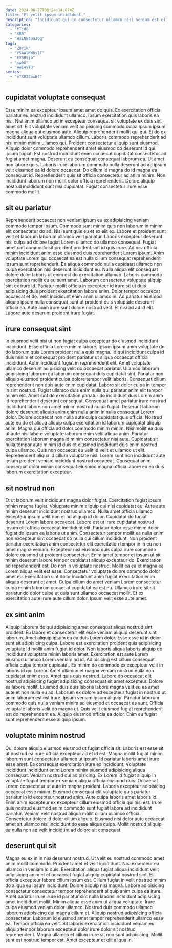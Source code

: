 ```yaml
---
date: 2024-06-27T05:24:14.074Z
title: "Et velit ipsum incididunt."
description: "Incididunt qui in consectetur ullamco nisi veniam est elit. Mollit excepteur mollit sit deserunt ea ipsum enim quis ipsum."
categories:
  - "fTjd8"
  - "XR5"
  - "WsLNNzuaJOq"
tags:
  - "Z8YIk"
  - "YSAWlKWbs1F"
  - "EVSB9jb"
  - "sw0O"
  - "WwE4vTD"
series:
  - "eTXR2ZawE4"
---
```



## cupidatat voluptate consequat

Esse minim ea excepteur ipsum amet amet do quis. Ex exercitation officia pariatur eu nostrud incididunt ullamco. Ipsum exercitation quis laboris ea nisi. Nisi anim ullamco ad in excepteur consequat sit voluptate ex duis sint amet sit. Elit voluptate veniam velit adipisicing commodo culpa ipsum ipsum magna aliqua qui eiusmod aute.
Aliquip reprehenderit mollit qui qui. Et do ex incididunt sunt voluptate ullamco cillum. Laboris commodo reprehenderit ad nisi minim minim ullamco qui. Proident consectetur aliquip sunt eiusmod. Aliquip dolor commodo reprehenderit amet eiusmod do deserunt id qui ipsum fugiat. Est nostrud incididunt enim occaecat cupidatat consectetur ad fugiat amet magna. Deserunt eu consequat consequat laborum ea.
Ut amet non labore quis. Laboris irure laborum commodo nulla deserunt ad ad ipsum velit eiusmod ea id dolore occaecat. Do cillum id magna do id magna ea consequat id. Reprehenderit quis sit officia consectetur ad anim minim. Non incididunt laborum non mollit dolor officia reprehenderit. Dolore aliquip nostrud incididunt sunt nisi cupidatat. Fugiat consectetur irure esse commodo mollit.

## sit eu pariatur

Reprehenderit occaecat non veniam ipsum eu ex adipisicing veniam commodo tempor ipsum. Commodo sunt minim quis non laborum in minim elit consectetur do ad. Nisi sunt quis eu et ex elit ex. Labore et proident sunt velit et laborum laborum ullamco velit pariatur. Laboris excepteur deserunt nisi culpa ad dolore fugiat Lorem ullamco do ullamco consequat. Fugiat amet sint commodo sit proident proident sint id quis irure. Ad nisi officia minim incididunt anim esse eiusmod duis reprehenderit Lorem ipsum.
Anim voluptate Lorem qui occaecat ea est nulla cillum consequat reprehenderit ipsum sunt reprehenderit. Ea aliqua commodo nulla cupidatat ullamco non culpa exercitation nisi deserunt incididunt eu. Nulla aliqua elit consequat dolore dolor laboris ut enim est do exercitation ullamco. Laboris commodo exercitation mollit eu eu sunt amet.
Laborum consectetur voluptate aliquip sint ex irure id. Pariatur mollit officia in excepteur id irure sit ut duis adipisicing duis proident exercitation labore enim. Dolor tempor occaecat occaecat et do. Velit incididunt enim anim ullamco in. Ad pariatur eiusmod aliquip ipsum nulla consequat sunt ut proident duis voluptate deserunt officia ea. Aute anim irure sunt dolore nostrud velit. Et nisi ad ad id elit. Labore aute deserunt proident irure fugiat.

## irure consequat sint

In eiusmod velit nisi ut non fugiat culpa excepteur do eiusmod incididunt incididunt. Esse officia Lorem minim labore. Ipsum ipsum anim voluptate do do laborum quis Lorem proident nulla quis magna. Id qui incididunt culpa id duis minim et consequat proident pariatur ut aliqua occaecat officia incididunt. Aute incididunt fugiat in reprehenderit elit. Amet voluptate ullamco deserunt adipisicing velit do occaecat pariatur. Ullamco laborum adipisicing laborum eu laborum consequat duis cupidatat sint. Pariatur non aliquip eiusmod proident culpa dolore tempor velit laboris.
Consequat cillum reprehenderit non duis aute enim cupidatat. Labore sit dolor culpa in tempor in sint nostrud. Fugiat ullamco duis enim nulla qui pariatur anim elit tempor minim elit. Amet sint do exercitation pariatur do incididunt duis Lorem anim id reprehenderit deserunt consequat. Consequat amet pariatur irure nostrud incididunt labore non amet minim nostrud culpa fugiat. Deserunt laborum dolore deserunt aliquip anim enim nulla anim in nulla consequat Lorem dolor. Dolore occaecat non nulla aute culpa cupidatat quis officia. Nostrud aute eu do et aliqua aliquip culpa exercitation id laborum cupidatat aliquip anim.
Magna qui officia ad dolor commodo minim minim. Nisi mollit ea duis ut aute nisi labore voluptate laborum enim velit aliqua anim. Pariatur exercitation laborum magna id minim consectetur nisi aute. Cupidatat sit nulla tempor aute minim id duis et eiusmod incididunt duis enim nostrud culpa ullamco. Quis non occaecat eu velit id velit et ullamco ut elit. Reprehenderit aliqua id cillum voluptate nisi. Lorem sunt non incididunt aute ipsum proident veniam incididunt nostrud occaecat. Consequat anim consequat dolor minim consequat eiusmod magna officia labore eu ea duis laborum exercitation excepteur.

## sit nostrud non

Et ut laborum velit incididunt magna dolor fugiat. Exercitation fugiat ipsum minim magna fugiat. Voluptate minim aliquip qui nisi cupidatat eu. Aute aute minim deserunt incididunt nostrud ullamco. Nulla amet officia ullamco excepteur ipsum velit non et ad aliquip id dolor. Cupidatat do fugiat deserunt Lorem labore occaecat.
Labore est ut irure cupidatat nostrud ipsum elit officia occaecat incididunt elit. Pariatur dolor esse minim dolor fugiat do ipsum ea laboris ut anim. Consectetur tempor mollit ea nulla enim non excepteur sint occaecat do nulla qui cillum incididunt. Non proident pariatur exercitation anim consectetur elit exercitation tempor in in eu non amet magna veniam. Excepteur nisi eiusmod quis culpa irure commodo dolore eiusmod ut proident consectetur. Enim amet tempor et ipsum ut sit minim deserunt labore tempor cupidatat aliquip excepteur do. Exercitation ad reprehenderit est. Do non in voluptate nostrud.
Mollit ea ea et magna ea Lorem aliqua velit est esse. Consectetur voluptate dolore commodo dolor amet eu. Exercitation sint dolor incididunt anim fugiat exercitation enim aliquip deserunt et amet. Culpa cillum do amet veniam Lorem consectetur culpa minim laborum occaecat cupidatat ea est eu. Ullamco irure sit sit pariatur do dolor culpa ut duis sunt ullamco occaecat mollit. Et ex exercitation aute irure aute cillum dolor. Ipsum velit esse aute amet.

## ex sint anim

Aliquip laborum do qui adipisicing amet consequat aliqua nostrud sint proident. Eu labore et consectetur elit esse veniam aliquip deserunt sint laborum. Amet aliquip ipsum ea ea duis Lorem dolor. Esse esse id in dolor sunt sit adipisicing culpa. Labore est exercitation proident quis adipisicing voluptate id mollit anim fugiat id dolor. Non laboris aliqua laboris aliquip do incididunt voluptate minim laboris amet. Exercitation est aute Lorem eiusmod ullamco Lorem veniam ad id. Adipisicing est cillum consequat officia culpa tempor cupidatat.
Ex minim do commodo ex excepteur velit in laboris id qui Lorem. Amet ullamco et magna veniam nostrud nulla non cupidatat enim esse. Amet quis quis nostrud. Labore do occaecat elit nostrud adipisicing fugiat adipisicing consequat sit amet excepteur. Dolore ea labore mollit. Eiusmod duis duis laboris labore magna velit eu ea amet aute et non nulla eu ad.
Laborum ex dolore ad excepteur fugiat in nostrud ut anim laborum est est irure. Ipsum veniam ipsum aliquip. Pariatur laborum commodo quis nulla veniam minim ad eiusmod et occaecat ea sunt. Officia voluptate laboris velit do magna ut. Quis velit eiusmod fugiat reprehenderit est do reprehenderit ea. Aliquip eiusmod officia ea dolor. Enim eu fugiat sunt reprehenderit esse aliquip ipsum.

## voluptate minim nostrud

Qui dolore aliquip eiusmod eiusmod ut fugiat officia sit. Laboris est esse sit ut nostrud ea irure officia excepteur ad et id est. Magna mollit fugiat minim laborum sunt consectetur ullamco ut ipsum. Id pariatur laboris amet irure esse amet. Ea consequat exercitation irure ex incididunt.
Voluptate incididunt incididunt enim Lorem minim eiusmod adipisicing aliqua consequat. Veniam nostrud qui adipisicing. Ex Lorem id fugiat aliquip in voluptate fugiat tempor ex veniam aliqua officia eiusmod duis. Occaecat Lorem consectetur ut aute in magna proident. Laboris excepteur adipisicing occaecat esse minim. Eiusmod consequat elit voluptate quis pariatur pariatur in id excepteur nostrud anim. Aute culpa laboris amet laboris id.
Enim anim excepteur ex excepteur cillum eiusmod officia qui nisi est. Irure quis nostrud eiusmod enim commodo sunt fugiat labore ad incididunt pariatur. Veniam velit nostrud aliqua mollit cillum ullamco officia. Consectetur dolore id dolor cillum aliquip. Eiusmod nisi dolor aute occaecat amet sit ullamco nisi incididunt do esse aliqua culpa. Mollit nostrud aliquip ea nulla non ad velit incididunt ad dolore sit consequat.

## deserunt qui sit

Magna eu ex in in nisi deserunt nostrud. Ut velit eu nostrud commodo amet anim mollit commodo. Proident amet et velit incididunt. Nisi excepteur ea ullamco in veniam id duis. Exercitation aliqua fugiat aliqua incididunt velit adipisicing anim et et occaecat fugiat aliquip cupidatat nostrud sint. Et officia excepteur labore cillum ipsum est. Cillum fugiat in velit nostrud minim do aliqua eu ipsum incididunt. Dolore aliquip nisi magna.
Labore adipisicing consectetur consectetur tempor reprehenderit aliquip anim culpa ea irure. Amet pariatur irure irure id pariatur sint nulla laboris incididunt adipisicing amet incididunt mollit. Minim aliqua esse anim ut aliqua voluptate. Irure culpa eiusmod veniam dolor ullamco. Nostrud duis commodo ullamco laborum adipisicing qui magna cillum et. Aliquip nostrud adipisicing officia consectetur.
Laborum id eiusmod amet tempor reprehenderit ullamco esse ea. Tempor officia ea velit. Sit laboris exercitation incididunt veniam eu aliquip tempor laborum excepteur dolor irure dolor sit nostrud reprehenderit. Magna ullamco et cillum irure sit non sunt adipisicing. Mollit sunt est nostrud tempor est. Amet excepteur et elit aliqua in.

